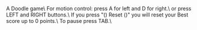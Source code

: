 A Doodle game\\
For motion control: press A for left and D for right.\\
                or  press LEFT and RIGHT buttons.\\
If you press "() Reset ()" you will reset your Best score up to 0 points.\\
To pause press TAB.\\
